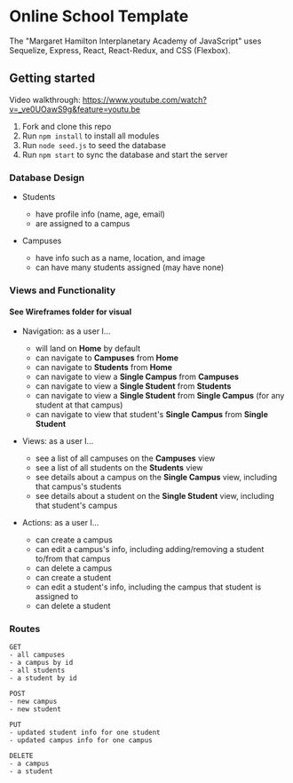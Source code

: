# Online School Template

The "Margaret Hamilton Interplanetary Academy of JavaScript" uses Sequelize, Express, React, React-Redux, and CSS (Flexbox).

## Getting started

Video walkthrough: https://www.youtube.com/watch?v=_ve0UOawS9g&feature=youtu.be

1. Fork and clone this repo
2. Run `npm install` to install all modules
3. Run `node seed.js` to seed the database
4. Run `npm start` to sync the database and start the server

### Database Design

- Students
  * have profile info (name, age, email)
  * are assigned to a campus

- Campuses
  * have info such as a name, location, and image
  * can have many students assigned (may have none)

### Views and Functionality
#### See Wireframes folder for visual

- Navigation: as a user I...
  * will land on **Home** by default
  * can navigate to **Campuses** from **Home**
  * can navigate to **Students** from **Home**
  * can navigate to view a **Single Campus** from **Campuses**
  * can navigate to view a **Single Student** from **Students**
  * can navigate to view a **Single Student** from **Single Campus** (for any student at that campus)
  * can navigate to view that student's **Single Campus** from **Single Student**

- Views: as a user I...
  * see a list of all campuses on the **Campuses** view
  * see a list of all students on the **Students** view
  * see details about a campus on the **Single Campus** view, including that campus's students
  * see details about a student on the **Single Student** view, including that student's campus

- Actions: as a user I...
  * can create a campus
  * can edit a campus's info, including adding/removing a student to/from that campus
  * can delete a campus
  * can create a student
  * can edit a student's info, including the campus that student is assigned to
  * can delete a student

### Routes

```
GET
- all campuses
- a campus by id
- all students
- a student by id
```

```
POST
- new campus
- new student
```

```
PUT
- updated student info for one student
- updated campus info for one campus
```

```
DELETE
- a campus
- a student
```
